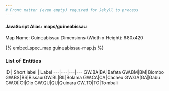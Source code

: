 ```yaml
---
# Front matter (even empty) required for Jekyll to process
---
```


#### JavaScript Alias: maps/guineabissau

Map Name: Guineabissau
Dimensions (Width x Height): 680x420



{% embed_spec_map guineabissau-map.js %}

### List of Entities

ID | Short label | Label
---|---|---|---
GW.BA|BA|Bafata
GW.BM|BM|Biombo
GW.BS|BS|Bissau
GW.BL|BL|Bolama
GW.CA|CA|Cacheu
GW.GA|GA|Gabu
GW.OI|OI|Oio
GW.QU|QU|Quinara
GW.TO|TO|Tombali

